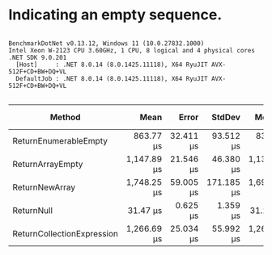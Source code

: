 # Indicating an empty sequence.

```

BenchmarkDotNet v0.13.12, Windows 11 (10.0.27832.1000)
Intel Xeon W-2123 CPU 3.60GHz, 1 CPU, 8 logical and 4 physical cores
.NET SDK 9.0.201
  [Host]     : .NET 8.0.14 (8.0.1425.11118), X64 RyuJIT AVX-512F+CD+BW+DQ+VL
  DefaultJob : .NET 8.0.14 (8.0.1425.11118), X64 RyuJIT AVX-512F+CD+BW+DQ+VL


```
| Method                     | Mean        | Error     | StdDev     | Median      | Ratio | RatioSD | Gen0     | Allocated | Alloc Ratio |
|--------------------------- |------------:|----------:|-----------:|------------:|------:|--------:|---------:|----------:|------------:|
| ReturnEnumerableEmpty      |   863.77 μs | 32.411 μs |  93.512 μs |   834.07 μs | 27.10 |    3.06 |        - |         - |          NA |
| ReturnArrayEmpty           | 1,147.89 μs | 21.546 μs |  46.380 μs | 1,136.06 μs | 36.51 |    2.01 |        - |       1 B |          NA |
| ReturnNewArray             | 1,748.25 μs | 59.005 μs | 171.185 μs | 1,694.93 μs | 55.60 |    5.84 | 554.6875 | 2400002 B |          NA |
| ReturnNull                 |    31.47 μs |  0.625 μs |   1.359 μs |    31.22 μs |  1.00 |    0.00 |        - |         - |          NA |
| ReturnCollectionExpression | 1,266.69 μs | 25.034 μs |  55.992 μs | 1,266.24 μs | 40.24 |    2.14 |        - |       1 B |          NA |
